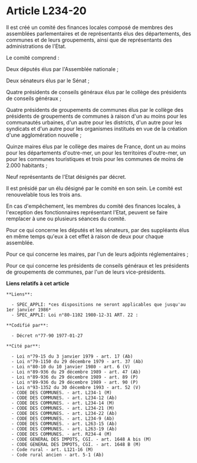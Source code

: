 # Article L234-20

Il est créé un comité des finances locales composé de membres des assemblées parlementaires et de représentants élus des
départements, des communes et de leurs groupements, ainsi que de représentants des administrations de l'Etat.

Le comité comprend :

Deux députés élus par l'Assemblée nationale ;

Deux sénateurs élus par le Sénat ;

Quatre présidents de conseils généraux élus par le collège des présidents de conseils généraux ;

Quatre présidents de groupements de communes élus par le collège des présidents de groupements de communes à raison d'un au
moins pour les communautés urbaines, d'un autre pour les districts, d'un autre pour les syndicats et d'un autre pour les
organismes institués en vue de la création d'une agglomération nouvelle ;

Quinze maires élus par le collège des maires de France, dont un au moins pour les départements d'outre-mer, un pour les
territoires d'outre-mer, un pour les communes touristiques et trois pour les communes de moins de 2.000 habitants ;

Neuf représentants de l'Etat désignés par décret.

Il est présidé par un élu désigné par le comité en son sein. Le comité est renouvelable tous les trois ans.

En cas d'empêchement, les membres du comité des finances locales, à l'exception des fonctionnaires représentant l'Etat,
peuvent se faire remplacer à une ou plusieurs séances du comité.

Pour ce qui concerne les députés et les sénateurs, par des suppléants élus en même temps qu'eux à cet effet à raison de deux
pour chaque assemblée.

Pour ce qui concerne les maires, par l'un de leurs adjoints réglementaires ;

Pour ce qui concerne les présidents de conseils généraux et les présidents de groupements de communes, par l'un de leurs
vice-présidents.

**Liens relatifs à cet article**

	**Liens**:

	  - SPEC_APPLI: *ces dispositions ne seront applicables que jusqu'au 1er janvier 1986*
	  - SPEC_APPLI: Loi n°80-1102 1980-12-31 ART. 22 :

	**Codifié par**:

	  - Décret n°77-90 1977-01-27

	**Cité par**:

	  - Loi n°79-15 du 3 janvier 1979 - art. 17 (Ab)
	  - Loi n°79-1150 du 29 décembre 1979 - art. 37 (Ab)
	  - Loi n°80-10 du 10 janvier 1980 - art. 6 (V)
	  - Loi n°89-936 du 29 décembre 1989 - art. 47 (Ab)
	  - Loi n°89-936 du 29 décembre 1989 - art. 89 (P)
	  - Loi n°89-936 du 29 décembre 1989 - art. 90 (P)
	  - Loi n°93-1352 du 30 décembre 1993 - art. 52 (V)
	  - CODE DES COMMUNES. - art. L234-1 (M)
	  - CODE DES COMMUNES. - art. L234-12 (Ab)
	  - CODE DES COMMUNES. - art. L234-14 (M)
	  - CODE DES COMMUNES. - art. L234-21 (M)
	  - CODE DES COMMUNES. - art. L234-22 (Ab)
	  - CODE DES COMMUNES. - art. L234-9 (Ab)
	  - CODE DES COMMUNES. - art. L263-15 (Ab)
	  - CODE DES COMMUNES. - art. L263-19 (Ab)
	  - CODE DES COMMUNES. - art. R234-4 (M)
	  - CODE GENERAL DES IMPOTS, CGI. - art. 1648 A bis (M)
	  - CODE GENERAL DES IMPOTS, CGI. - art. 1648 B (M)
	  - Code rural - art. L121-16 (M)
	  - Code rural ancien - art. 5-1 (Ab)
